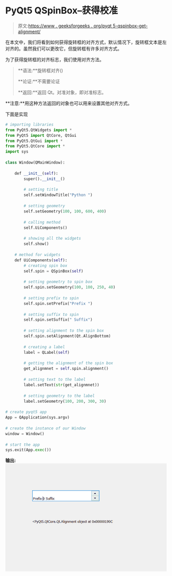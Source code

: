 # PyQt5 QSpinBox–获得校准

> 原文:[https://www . geeksforgeeks . org/pyqt 5-qspinbox-get-alignment/](https://www.geeksforgeeks.org/pyqt5-qspinbox-getting-alignment/)

在本文中，我们将看到如何获得旋转框的对齐方式，默认情况下，旋转框文本是左对齐的。虽然我们可以更改它，但旋转框有许多对齐方式。

为了获得旋转框的对齐标志，我们使用对齐方法。

> **语法:**旋转框对齐()
> 
> **论证:**不需要论证
> 
> **返回:**返回 Qt。对准对象，即对准标志。

**注意:**用这种方法返回的对象也可以用来设置其他对齐方式。

下面是实现

```py
# importing libraries
from PyQt5.QtWidgets import * 
from PyQt5 import QtCore, QtGui
from PyQt5.QtGui import * 
from PyQt5.QtCore import * 
import sys

class Window(QMainWindow):

    def __init__(self):
        super().__init__()

        # setting title
        self.setWindowTitle("Python ")

        # setting geometry
        self.setGeometry(100, 100, 600, 400)

        # calling method
        self.UiComponents()

        # showing all the widgets
        self.show()

    # method for widgets
    def UiComponents(self):
        # creating spin box
        self.spin = QSpinBox(self)

        # setting geometry to spin box
        self.spin.setGeometry(100, 100, 250, 40)

        # setting prefix to spin
        self.spin.setPrefix("Prefix ")

        # setting suffix to spin
        self.spin.setSuffix(" Suffix")

        # setting alignment to the spin box
        self.spin.setAlignment(Qt.AlignBottom)

        # creating a label
        label = QLabel(self)

        # getting the alignment of the spin box
        get_alignmnet = self.spin.alignment()

        # setting text to the label
        label.setText(str(get_alignmnet))

        # setting geometry to the label
        label.setGeometry(100, 200, 300, 30)

# create pyqt5 app
App = QApplication(sys.argv)

# create the instance of our Window
window = Window()

# start the app
sys.exit(App.exec())
```

**输出:**
![](img/ac387bf48d4211698880961c799256e5.png)